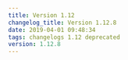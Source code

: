 ```yaml
---
title: Version 1.12
changelog_title: Version 1.12.8
date: 2019-04-01 09:48:34 
tags: changelogs 1.12 deprecated
version: 1.12.8
---
```

<script src="https://gist.github.com/spinnaker-release/73fa0d0112cb49c8e58bf463a6cb5e3a.js"/>
